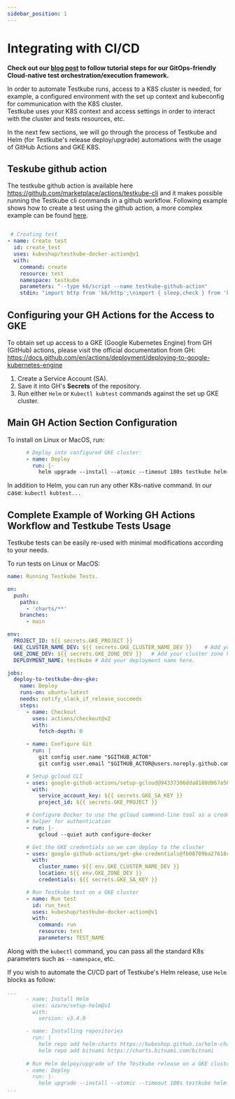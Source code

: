 ```yaml
---
sidebar_position: 1
---
```

# Integrating with CI/CD

**Check out our [blog post](https://kubeshop.io/blog/a-gitops-powered-kubernetes-testing-machine-with-argocd-and-testkube) to follow tutorial steps for our GitOps-friendly Cloud-native test orchestration/execution framework.**

In order to automate Testkube runs, access to a  K8S cluster is needed, for example, a configured environment with the set up context and kubeconfig for communication with the K8S cluster.  
Testkube uses your K8S context and access settings in order to interact with the cluster and tests resources, etc.

In the next few sections, we will go through the process of Testkube and Helm (for Testkube's release deploy/upgrade) automations with the usage of GitHub Actions and GKE K8S.

## **Teskube github action**

The testkube github action is available here <https://github.com/marketplace/actions/testkube-cli> and it makes possible running the Testkube cli commands in a github workflow. 
Following example shows how to create a test using the github action, a more complex example can be found [here](https://github.com/kubeshop/helm-charts/blob/59054b87f83f890f4f62cf966ac63fd7e46de336/.github/workflows/testkube-docker-action.yaml).

```yaml

 # Creating test
- name: Create test
  id: create_test
  uses: kubeshop/testkube-docker-action@v1
  with:
    command: create
    resource: test
    namespace: testkube
    parameters: "--type k6/script --name testkube-github-action"
    stdin: "import http from 'k6/http';\nimport { sleep,check } from 'k6';\n\nexport default function () {\n  const baseURI = `${__ENV.TESTKUBE_HOMEPAGE_URI || 'https://testkube.kubeshop.io'}`\n  check(http.get(`${baseURI}/`), {\n    'check testkube homepage home page': (r) =>\n      r.body.includes('Your Friendly Cloud-Native Testing Framework for Kubernetes'),\n  });\n\n\n  sleep(1);\n}\n"

```

## **Configuring your GH Actions for the Access to GKE**

To obtain set up access to a GKE (Google Kubernetes Engine) from GH (GitHub) actions, please visit the official documentation from GH: <https://docs.github.com/en/actions/deployment/deploying-to-google-kubernetes-engine>

1. Create a Service Account (SA).
2. Save it into GH's **Secrets** of the repository.
3. Run either `Helm` or `Kubectl kubtest` commands against the set up GKE cluster.

## **Main GH Action Section Configuration**

To install on Linux or MacOS, run:

```yaml
      # Deploy into configured GKE cluster:
      - name: Deploy
        run: |-
          helm upgrade --install --atomic --timeout 180s testkube helm-charts/testkube --namespace testkube --create-namespace
```

In addition to Helm, you can run any other K8s-native command. In our case: `kubectl kubtest...`

## **Complete Example of Working GH Actions Workflow and Testkube Tests Usage** 

Testkube tests can be easily re-used with minimal modifications according to your needs.

To run tests on Linux or MacOS:

```yaml
name: Running Testkube Tests.

on:
  push:
    paths:
      - 'charts/**'
    branches:
      - main

env:
  PROJECT_ID: ${{ secrets.GKE_PROJECT }}
  GKE_CLUSTER_NAME_DEV: ${{ secrets.GKE_CLUSTER_NAME_DEV }}    # Add your cluster name here.
  GKE_ZONE_DEV: ${{ secrets.GKE_ZONE_DEV }}   # Add your cluster zone here.
  DEPLOYMENT_NAME: testkube # Add your deployment name here.

jobs:
  deploy-to-testkube-dev-gke:
    name: Deploy
    runs-on: ubuntu-latest
    needs: notify_slack_if_release_succeeds
    steps:
      - name: Checkout
        uses: actions/checkout@v2
        with:
          fetch-depth: 0

      - name: Configure Git
        run: |
          git config user.name "$GITHUB_ACTOR"
          git config user.email "$GITHUB_ACTOR@users.noreply.github.com"

      # Setup gcloud CLI 
      - uses: google-github-actions/setup-gcloud@94337306dda8180d967a56932ceb4ddcf01edae7
        with:
          service_account_key: ${{ secrets.GKE_SA_KEY }}
          project_id: ${{ secrets.GKE_PROJECT }}

      # Configure Docker to use the gcloud command-line tool as a credential
      # helper for authentication
      - run: |-
          gcloud --quiet auth configure-docker

      # Get the GKE credentials so we can deploy to the cluster
      - uses: google-github-actions/get-gke-credentials@fb08709ba27618c31c09e014e1d8364b02e5042e
        with:
          cluster_name: ${{ env.GKE_CLUSTER_NAME_DEV }}
          location: ${{ env.GKE_ZONE_DEV }}
          credentials: ${{ secrets.GKE_SA_KEY }}

      # Run Testkube test on a GKE cluster
      - name: Run test
        id: run_test
        uses: kubeshop/testkube-docker-action@v1
        with:
          command: run
          resource: test
          parameters: TEST_NAME
```

Along with the `kubectl` command, you can pass all the standard K8s parameters such as `--namespace`, etc.

If you wish to automate the CI/CD part of Testkube's Helm release, use `Helm` blocks as follow:

```yaml
...
      - name: Install Helm
        uses: azure/setup-helm@v1
        with:
          version: v3.4.0

      - name: Installing repositories
        run: |
          helm repo add helm-charts https://kubeshop.github.io/helm-charts
          helm repo add bitnami https://charts.bitnami.com/bitnami
      
      # Run Helm delpoy/upgrade of the Testkube release on a GKE cluster
      - name: Deploy
        run: |-
          helm upgrade --install --atomic --timeout 180s testkube helm-charts/testkube --namespace testkube --create-namespace
...
```
